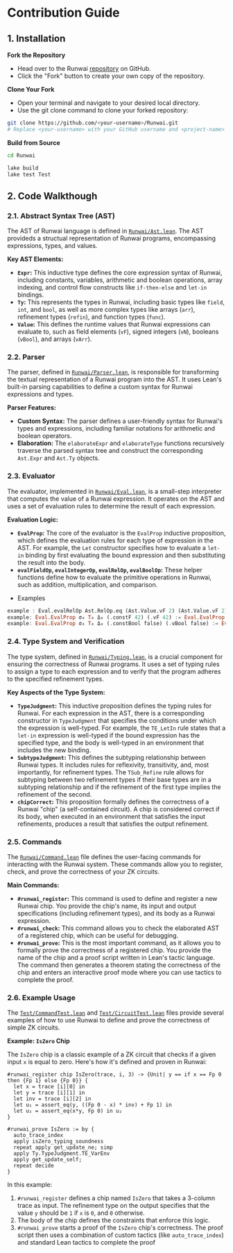 # Contribution Guide

## 1. Installation

**Fork the Repository**

- Head over to the Runwai [repository](https://github.com/Koukyosyumei/Runwai) on GitHub.
- Click the "Fork" button to create your own copy of the repository.

**Clone Your Fork**

- Open your terminal and navigate to your desired local directory.
- Use the git clone command to clone your forked repository:

```bash
git clone https://github.com/<your-username>/Runwai.git
# Replace <your-username> with your GitHub username and <project-name> with the actual project name.
```

**Build from Source**

```bash
cd Runwai

lake build
lake test Test
```

## 2. Code Walkthough

### 2.1. Abstract Syntax Tree (AST)

The AST of Runwai language is defined in [`Runwai/Ast.lean`](Runwai/Ast.lean). The AST provideds a structual representation of Runwai programs, encompassing expressions, types, and values.

**Key AST Elements:**

  * **`Expr`:** This inductive type defines the core expression syntax of Runwai, including constants, variables, arithmetic and boolean operations, array indexing, and control flow constructs like `if-then-else` and `let-in` bindings.
  * **`Ty`:** This represents the types in Runwai, including basic types like `field`, `int`, and `bool`, as well as more complex types like arrays (`arr`), refinement types (`refin`), and function types (`func`).
  * **`Value`:** This defines the runtime values that Runwai expressions can evaluate to, such as field elements (`vF`), signed integers (`vN`), booleans (`vBool`), and arrays (`vArr`).

### 2.2. Parser

The parser, defined in [`Runwai/Parser.lean`](Runwai/Parser.lean), is responsible for transforming the textual representation of a Runwai program into the AST. It uses Lean's built-in parsing capabilities to define a custom syntax for Runwai expressions and types.

**Parser Features:**

  * **Custom Syntax:** The parser defines a user-friendly syntax for Runwai's types and expressions, including familiar notations for arithmetic and boolean operators.
  * **Elaboration:** The `elaborateExpr` and `elaborateType` functions recursively traverse the parsed syntax tree and construct the corresponding `Ast.Expr` and `Ast.Ty` objects.

### 2.3. Evaluator

The evaluator, implemented in [`Runwai/Eval.lean`](Runwai/Eval.lean), is a small-step interpreter that computes the value of a Runwai expression. It operates on the AST and uses a set of evaluation rules to determine the result of each expression.

**Evaluation Logic:**

  * **`EvalProp`:** The core of the evaluator is the `EvalProp` inductive proposition, which defines the evaluation rules for each type of expression in the AST. For example, the `Let` constructor specifies how to evaluate a `let-in` binding by first evaluating the bound expression and then substituting the result into the body.
  * **`evalFieldOp`, `evalIntegerOp`, `evalRelOp`, `evalBoolOp`:** These helper functions define how to evaluate the primitive operations in Runwai, such as addition, multiplication, and comparison.

- Examples

```haskell
example : Eval.evalRelOp Ast.RelOp.eq (Ast.Value.vF 2) (Ast.Value.vF 2) = some true := rfl
example: Eval.EvalProp σ₀ T₀ Δ₀ (.constF 42) (.vF 42) := Eval.EvalProp.ConstF
example: Eval.EvalProp σ₀ T₀ Δ₀ (.constBool false) (.vBool false) := Eval.EvalProp.ConstBool
```

### 2.4. Type System and Verification

The type system, defined in [`Runwai/Typing.lean`](Runwai/Typing.lean), is a crucial component for ensuring the correctness of Runwai programs. It uses a set of typing rules to assign a type to each expression and to verify that the program adheres to the specified refinement types.

**Key Aspects of the Type System:**

  * **`TypeJudgment`:** This inductive proposition defines the typing rules for Runwai. For each expression in the AST, there is a corresponding constructor in `TypeJudgment` that specifies the conditions under which the expression is well-typed. For example, the `TE_LetIn` rule states that a `let-in` expression is well-typed if the bound expression has the specified type, and the body is well-typed in an environment that includes the new binding.
  * **`SubtypeJudgment`:** This defines the subtyping relationship between Runwai types. It includes rules for reflexivity, transitivity, and, most importantly, for refinement types. The `TSub_Refine` rule allows for subtyping between two refinement types if their base types are in a subtyping relationship and if the refinement of the first type implies the refinement of the second.
  * **`chipCorrect`:** This proposition formally defines the correctness of a Runwai "chip" (a self-contained circuit). A chip is considered correct if its body, when executed in an environment that satisfies the input refinements, produces a result that satisfies the output refinement.

### 2.5. Commands

The [`Runwai/Command.lean`](Runwai/Command.lean) file defines the user-facing commands for interacting with the Runwai system. These commands allow you to register, check, and prove the correctness of your ZK circuits.

**Main Commands:**

  * **`#runwai_register`:** This command is used to define and register a new Runwai chip. You provide the chip's name, its input and output specifications (including refinement types), and its body as a Runwai expression.
  * **`#runwai_check`:** This command allows you to check the elaborated AST of a registered chip, which can be useful for debugging.
  * **`#runwai_prove`:** This is the most important command, as it allows you to formally prove the correctness of a registered chip. You provide the name of the chip and a proof script written in Lean's tactic language. The command then generates a theorem stating the correctness of the chip and enters an interactive proof mode where you can use tactics to complete the proof.

### 2.6. Example Usage

The [`Test/CommandTest.lean`](Test/CommandTest.lean) and [`Test/CircuitTest.lean`](Test/CircuitTest.lean) files provide several examples of how to use Runwai to define and prove the correctness of simple ZK circuits.

**Example: `IsZero` Chip**

The `IsZero` chip is a classic example of a ZK circuit that checks if a given input `x` is equal to zero. Here's how it's defined and proven in Runwai:

```lean
#runwai_register chip IsZero(trace, i, 3) -> {Unit| y == if x == Fp 0 then {Fp 1} else {Fp 0}} {
  let x = trace [i][0] in
  let y = trace [i][1] in
  let inv = trace [i][2] in
  let u₁ = assert_eq(y, ((Fp 0 - x) * inv) + Fp 1) in
  let u₂ = assert_eq(x*y, Fp 0) in u₂
}

#runwai_prove IsZero := by {
  auto_trace_index
  apply isZero_typing_soundness
  repeat apply get_update_ne; simp
  apply Ty.TypeJudgment.TE_VarEnv
  apply get_update_self;
  repeat decide
}
```

In this example:

1.  `#runwai_register` defines a chip named `IsZero` that takes a 3-column trace as input. The refinement type on the output specifies that the value `y` should be `1` if `x` is `0`, and `0` otherwise.
2.  The body of the chip defines the constraints that enforce this logic.
3.  `#runwai_prove` starts a proof of the `IsZero` chip's correctness. The proof script then uses a combination of custom tactics (like `auto_trace_index`) and standard Lean tactics to complete the proof



